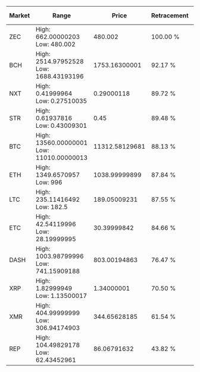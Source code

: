 | Market | Range | Price| Retracement | Doubles to 50% |
| --- | --- | --- | --- | --- |
| ZEC | High: 662.00000203<br />Low: 480.002 | 480.002 | 100.00 % | 1.19 |
| BCH | High: 2514.97952528<br />Low: 1688.43193196 | 1753.16300001 | 92.17 % | 1.20 |
| NXT | High: 0.41999964<br />Low: 0.27510035 | 0.29000118 | 89.72 % | 1.20 |
| STR | High: 0.61937816<br />Low: 0.43009301 | 0.45 | 89.48 % | 1.17 |
| BTC | High: 13560.00000001<br />Low: 11010.00000013 | 11312.58129681 | 88.13 % | 1.09 |
| ETH | High: 1349.6570957<br />Low: 996 | 1038.99999899 | 87.84 % | 1.13 |
| LTC | High: 235.11416492<br />Low: 182.5 | 189.05009231 | 87.55 % | 1.10 |
| ETC | High: 42.54119996<br />Low: 28.19999995 | 30.39999842 | 84.66 % | 1.16 |
| DASH | High: 1003.98799996<br />Low: 741.15909188 | 803.00194863 | 76.47 % | 1.09 |
| XRP | High: 1.82999949<br />Low: 1.13500017 | 1.34000001 | 70.50 % | 1.11 |
| XMR | High: 404.99999999<br />Low: 306.94174903 | 344.65628185 | 61.54 % | 1.03 |
| REP | High: 104.49829178<br />Low: 62.43452961 | 86.06791632 | 43.82 % | 0.00 |

